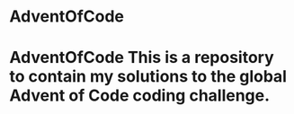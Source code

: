 # AdventOfCode
 # AdventOfCode This is a repository to contain my solutions to the global Advent of Code coding challenge.
